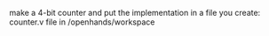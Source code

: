 make a 4-bit counter and put the implementation in a file you create: counter.v file in /openhands/workspace